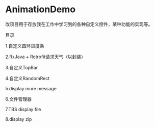 # AnimationDemo
改项目用于存放我在工作中学习到的各种自定义控件，某种功能的实现等。

目录

1.自定义圆环进度条

2.RxJava + Retrofit请求天气（以封装）

3.自定义TopBar

4.自定义RandomRect

5.display more message

6.文件管理器

7.TBS display file

8.display zip
